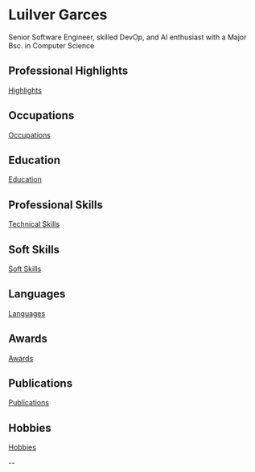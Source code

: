 Luilver Garces
==============

Senior Software Engineer, skilled DevOp, and AI enthusiast with a Major Bsc. in Computer Science

## Professional Highlights

[Highlights][]

## Occupations

[Occupations][]

## Education

[Education][]

## Professional Skills

[Technical Skills][]

## Soft Skills

[Soft Skills][]

## Languages

[Languages][]

## Awards

[Awards][]

## Publications

[Publications][]

## Hobbies

[Hobbies][]

--

[Highlights]: ./Highlights.md
[Technical Skills]: ./Technical_skills.md
[Occupations]: ./Occupations.md
[Education]: ./Education.md
[Languages]: ./Languages.md
[Hobbies]: ./Hobbies.md
[Soft Skills]: ./Soft_skills.md
[Awards]: ./Awards.md
[Publications]: ./Publications.md
